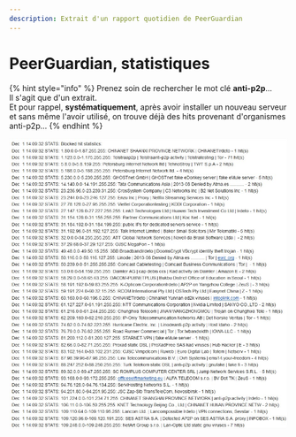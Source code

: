 ```yaml
---
description: Extrait d'un rapport quotidien de PeerGuardian
---
```


# PeerGuardian, statistiques

{% hint style="info" %}
Prenez soin de rechercher le mot clé **anti-p2p**...  
Il s'agit que d'un extrait.  
Et pour rappel, **systématiquement**, après avoir installer un nouveau serveur et sans même l'avoir utilisé, on trouve déjà des hits provenant d'organismes anti-p2p...
{% endhint %}

![](../.gitbook/assets/mail_pgl_stats.jpg)

